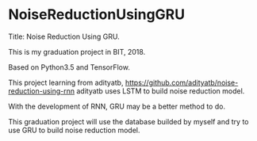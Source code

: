 # NoiseReductionUsingGRU

Title: Noise Reduction Using GRU.

This is my graduation project in BIT, 2018.

Based on Python3.5 and TensorFlow.

This project learning from adityatb, https://github.com/adityatb/noise-reduction-using-rnn
adityatb uses LSTM to build noise reduction model.

With the development of RNN, GRU may be a better method to do.

This graduation project will use the database builded by myself and try to use GRU to build noise reduction model.
